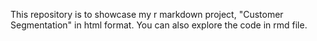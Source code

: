 This repository is to showcase my r markdown project, "Customer Segmentation" in html format. You can also explore the code in rmd file.
